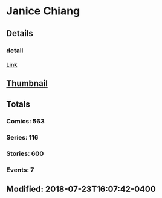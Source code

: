 # Janice  Chiang 
## Details
### detail
#### [Link](http://marvel.com/comics/creators/1887/janice_chiang?utm_campaign=apiRef&utm_source=225578a89fc76f3d20fbffda5d17a88d)
## [Thumbnail](http://i.annihil.us/u/prod/marvel/i/mg/8/a0/4bb50890b2b2c.jpg)
## Totals
### Comics: 563
### Series: 116
### Stories: 600
### Events: 7
## Modified: 2018-07-23T16:07:42-0400